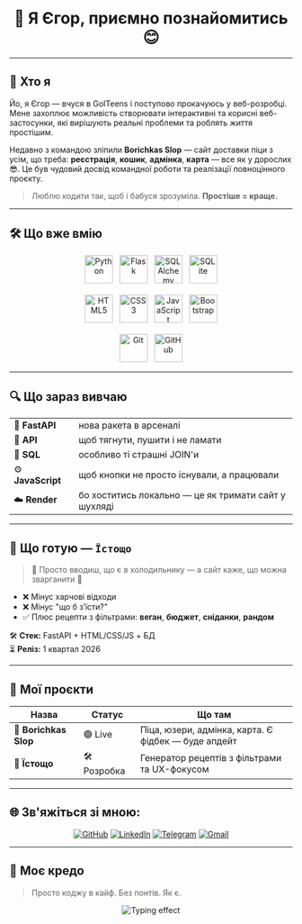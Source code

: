 <h1 align="center">👋 Я Єгор, приємно познайомитись 😊</h1>

---

## 🧠 Хто я

Йо, я Єгор — вчуся в GoITeens і поступово прокачуюсь у веб-розробці. Мене захоплює можливість створювати інтерактивні та корисні веб-застосунки, які вирішують реальні проблеми та роблять життя простішим.

Недавно з командою зліпили **Borichkas Slop** — сайт доставки піци з усім, що треба: **реєстрація**, **кошик**, **адмінка**, **карта** — все як у дорослих 😎. Це був чудовий досвід командної роботи та реалізації повноцінного проєкту.

> Люблю кодити так, щоб і бабуся зрозуміла. **Простіше = краще.**

---

## 🛠 Що вже вмію

<div align="center">
  <img src="https://cdn.jsdelivr.net/gh/devicons/devicon/icons/python/python-original.svg" alt="Python" width="50" height="50" />
  &nbsp;
  <img src="https://cdn.jsdelivr.net/gh/devicons/devicon/icons/flask/flask-original.svg" alt="Flask" width="50" height="50" />
  &nbsp;
  <img src="https://cdn.jsdelivr.net/gh/devicons/devicon/icons/sqlalchemy/sqlalchemy-original.svg" alt="SQLAlchemy" width="50" height="50" />
  &nbsp;
  <img src="https://cdn.jsdelivr.net/gh/devicons/devicon/icons/sqlite/sqlite-original.svg" alt="SQLite" width="50" height="50" />
  <br><br>
  <img src="https://cdn.jsdelivr.net/gh/devicons/devicon/icons/html5/html5-original.svg" alt="HTML5" width="50" height="50" />
  &nbsp;
  <img src="https://cdn.jsdelivr.net/gh/devicons/devicon/icons/css3/css3-original.svg" alt="CSS3" width="50" height="50" />
  &nbsp;
  <img src="https://cdn.jsdelivr.net/gh/devicons/devicon/icons/javascript/javascript-original.svg" alt="JavaScript" width="50" height="50" />
  &nbsp;
  <img src="https://cdn.jsdelivr.net/gh/devicons/devicon/icons/bootstrap/bootstrap-original.svg" alt="Bootstrap" width="50" height="50" />
  <br><br>
  <img src="https://cdn.jsdelivr.net/gh/devicons/devicon/icons/git/git-original.svg" alt="Git" width="50" height="50" />
  &nbsp;
  <img src="https://cdn.jsdelivr.net/gh/devicons/devicon/icons/github/github-original.svg" alt="GitHub" width="50" height="50" />
</div>

---

## 🔍 Що зараз вивчаю

<table>
  <tr><td>🐍 <b>FastAPI</b></td><td>нова ракета в арсеналі</td></tr>
  <tr><td>🔗 <b>API</b></td><td>щоб тягнути, пушити і не ламати</td></tr>
  <tr><td>🧠 <b>SQL</b></td><td>особливо ті страшні JOIN'и</td></tr>
  <tr><td>⚙️ <b>JavaScript</b></td><td>щоб кнопки не просто існували, а працювали</td></tr>
  <tr><td>☁️ <b>Render</b></td><td>бо хоститись локально — це як тримати сайт у шухляді</td></tr>
</table>

---

## 🍳 Що готую — `Їстощо`

> 🧠 Просто вводиш, що є в холодильнику — а сайт каже, що можна зварганити 🍲

- ❌ Мінус харчові відходи  
- ❌ Мінус "що б з’їсти?"  
- ✅ Плюс рецепти з фільтрами: **веган**, **бюджет**, **сніданки**, **рандом**

🛠 **Стек:** FastAPI + HTML/CSS/JS + БД  
⏳ **Реліз:** 1 квартал 2026

---

## 🚧 Мої проєкти

| Назва | Статус | Що там |
|------|--------|--------|
| 🍕 **Borichkas Slop** | 🟢 Live | Піца, юзери, адмінка, карта. Є фідбек — буде апдейт |
| 🍳 **Їстощо** | 🛠 Розробка | Генератор рецептів з фільтрами та UX-фокусом |

---

## 🌐 Зв'яжіться зі мною:

<p align="center">
  <a href="https://github.com/ВАШ_НІКНЕЙМ_НА_GITHUB" target="_blank"><img src="https://img.shields.io/badge/GitHub-100000?style=for-the-badge&logo=github&logoColor=white" alt="GitHub"></a>
  <a href="https://www.linkedin.com/in/ВАШ_ЛІНКЕДИН_ПРОФІЛЬ/" target="_blank"><img src="https://img.shields.io/badge/LinkedIn-0077B5?style=for-the-badge&logo=linkedin&logoColor=white" alt="LinkedIn"></a>
  <a href="https://t.me/ВАШ_НІКНЕЙМ_У_TELEGRAM" target="_blank"><img src="https://img.shields.io/badge/Telegram-2CA5E0?style=for-the-badge&logo=telegram&logoColor=white" alt="Telegram"></a>
  <a href="mailto:ВАША_ЕЛЕКТРОННА_ПОШТА@gmail.com" target="_blank"><img src="https://img.shields.io/badge/Gmail-D14836?style=for-the-badge&logo=gmail&logoColor=white" alt="Gmail"></a>
</p>

---

## 🧩 Моє кредо

> Просто коджу в кайф. Без понтів. Як є.

<p align="center">
  <img src="https://readme-typing-svg.demolab.com?font=Fira+Code&size=22&pause=1000&color=00F58E&center=true&vCenter=true&width=460&lines=Code+smart.+Ship+hard.;FastAPI+fanboy+in+progress...;Less+talk.+More+commit.;%F0%9F%92%BB+%F0%9F%94%A5+%F0%9F%9A%80" alt="Typing effect" />
</p>
